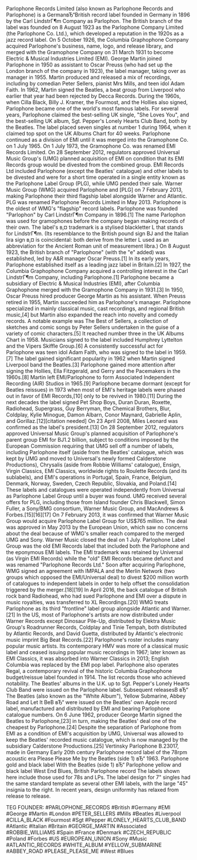 Parlophone Records Limited (also known as Parlophone Records and Parlophone) is a GermanвЂ“British record label founded in Germany in 1896 by the Carl LindstrГ¶m Company as Parlophon. The British branch of the label was founded on 8 August 1923 as the Parlophone Company Limited (the Parlophone Co. Ltd.), which developed a reputation in the 1920s as a jazz record label. On 5 October 1926, the Columbia Graphophone Company acquired Parlophone's business, name, logo, and release library, and merged with the Gramophone Company on 31 March 1931 to become Electric & Musical Industries Limited (EMI). George Martin joined Parlophone in 1950 as assistant to Oscar Preuss (who had set up the London branch of the company in 1923), the label manager, taking over as manager in 1955. Martin produced and released a mix of recordings, including by comedian Peter Sellers, pianist Mrs Mills, and teen idol Adam Faith.
In 1962, Martin signed the Beatles, a beat group from Liverpool who earlier that year had been rejected by Decca Records. During the 1960s, when Cilla Black, Billy J. Kramer, the Fourmost, and the Hollies also signed, Parlophone became one of the world's most famous labels. For several years, Parlophone claimed the best-selling UK single, "She Loves You", and the best-selling UK album, Sgt. Pepper's Lonely Hearts Club Band, both by the Beatles. The label placed seven singles at number 1 during 1964, when it claimed top spot on the UK Albums Chart for 40 weeks. Parlophone continued as a division of EMI until it was merged into the Gramophone Co. on 1 July 1965. On 1 July 1973, the Gramophone Co. was renamed EMI Records Limited.
On 28 September 2012, regulators approved Universal Music Group's (UMG) planned acquisition of EMI on condition that its EMI Records group would be divested from the combined group. EMI Records Ltd included Parlophone (except the Beatles' catalogue) and other labels to be divested and were for a short time operated in a single entity known as the Parlophone Label Group (PLG), while UMG pended their sale. Warner Music Group (WMG) acquired Parlophone and [PLG] on 7 February 2013, making Parlophone their third flagship label alongside Warner and Atlantic. PLG was renamed Parlophone Records Limited in May 2013. Parlophone is the oldest of WMG's "flagship" record labels.
Parlophone was founded "Parlophon" by Carl LindstrГ¶m Company in 1896.[1] The name Parlophon was used for gramophones before the company began making records of their own. The label's в‚¤ trademark is a stylised blackletter L that stands for LindstrГ¶m. (Its resemblance to the British pound sign ВЈ and the Italian lira sign в‚¤ is coincidental: both derive from the letter L used as an abbreviation for the Ancient Roman unit of measurement libra.) On 8 August 1923, the British branch of "Parlophone" (with the "e" added) was established, led by A&R manager Oscar Preuss.[1] In its early years, Parlophone established itself as a leading jazz label in Britain.[2]
In 1927, the Columbia Graphophone Company acquired a controlling interest in the Carl LindstrГ¶m Company, including Parlophone.[1] Parlophone became a subsidiary of Electric & Musical Industries (EMI), after Columbia Graphophone merged with the Gramophone Company in 1931.[3]
In 1950, Oscar Preuss hired producer George Martin as his assistant. When Preuss retired in 1955, Martin succeeded him as Parlophone's manager. Parlophone specialized in mainly classical music, cast recordings, and regional British music,[4] but Martin also expanded the reach into novelty and comedy records. A notable example was The Best of Sellers, a collection of sketches and comic songs by Peter Sellers undertaken in the guise of a variety of comic characters.[5] It reached number three in the UK Albums Chart in 1958.  Musicians signed to the label included Humphrey Lyttelton and the Vipers Skiffle Group.[6]
A consistently successful act for Parlophone was teen idol Adam Faith, who was signed to the label in 1959.[7] The label gained significant popularity in 1962 when Martin signed Liverpool band the Beatles.[3] Parlophone gained more attention after signing the Hollies, Ella Fitzgerald, and Gerry and the Pacemakers in the 1960s.[8] Martin left EMI/Parlophone to form Associated Independent Recording (AIR) Studios in 1965.[9]
Parlophone became dormant (except for Beatles reissues) in 1973 when most of EMI's heritage labels were phased out in favor of EMI Records,[10] only to be revived in 1980.[11] During the next decades the label signed Pet Shop Boys, Duran Duran, Roxette, Radiohead, Supergrass, Guy Berryman, the Chemical Brothers, Blur, Coldplay, Kylie Minogue, Damon Albarn, Conor Maynard, Gabrielle Aplin, and Gorillaz.[12][citation needed]
On 23 April 2008, Miles Leonard was confirmed as the label's president.[13]
On 28 September 2012, regulators approved Universal Music Group's planned acquisition of Parlophone's parent group EMI for ВЈ1.2 billion, subject to conditions imposed by the European Commission requiring that UMG sell off a number of labels, including Parlophone itself (aside from the Beatles' catalogue, which was kept by UMG and moved to Universal's newly formed Calderstone Productions), Chrysalis (aside from Robbie Williams' catalogue), Ensign, Virgin Classics, EMI Classics, worldwide rights to Roulette Records (and its sublabels), and EMI's operations in Portugal, Spain, France, Belgium, Denmark, Norway, Sweden, Czech Republic, Slovakia, and Poland.[14] These labels and catalogues were operated independently from Universal as Parlophone Label Group until a buyer was found. UMG received several offers for PLG, including those from Island founder Chris Blackwell, Simon Fuller, a Sony/BMG consortium, Warner Music Group, and MacAndrews & Forbes.[15][16][17]
On 7 February 2013, it was confirmed that Warner Music Group would acquire Parlophone Label Group for US$765 million. The deal was approved in May 2013 by the European Union, which saw no concerns about the deal because of WMG's smaller reach compared to the merged UMG and Sony. Warner Music closed the deal on 1 July. Parlophone Label Group was the old EMI Records label that included both the Parlophone and the eponymous EMI labels. The EMI trademark was retained by Universal (as Virgin EMI Records) while the "old" EMI Records became defunct and was renamed "Parlophone Records Ltd."
Soon after acquiring Parlophone, WMG signed an agreement with IMPALA and the Merlin Network (two groups which opposed the EMI/Universal deal) to divest $200 million worth of catalogues to independent labels in order to help offset the consolidation triggered by the merger.[18][19] In April 2016, the back catalogue of British rock band Radiohead, who had sued Parlophone and EMI over a dispute in music royalties, was transferred to XL Recordings.[20]
WMG treats Parlophone as its third "frontline" label group alongside Atlantic and Warner.[21] In the US, most of Parlophone's artists are now distributed under Warner Records except Dinosaur Pile-Up, distributed by Elektra Music Group's Roadrunner Records, Coldplay and Tinie Tempah, both distributed by Atlantic Records, and David Guetta, distributed by Atlantic's electronic music imprint Big Beat Records.[22]
Parlophone's roster includes many popular music artists. Its contemporary HMV was more of a classical music label and ceased issuing popular music recordings in 1967; later known as EMI Classics, it was absorbed into Warner Classics in 2013; English Columbia was replaced by the EMI pop label. Parlophone also operates Regal, a contemporary revival of the historic Columbia Graphophone budget/reissue label founded in 1914. The list records those who achieved notability.
The Beatles' albums in the U.K. up to Sgt. Pepper's Lonely Hearts Club Band were issued on the Parlophone label. Subsequent releasesВ вЂ“ The Beatles (also known as the "White Album"), Yellow Submarine, Abbey Road and Let It BeВ вЂ“ were issued on the Beatles' own Apple record label, manufactured and distributed by EMI and bearing Parlophone catalogue numbers.
On 6 June 1962, producer George Martin signed the Beatles to Parlophone,[23] in turn, making the Beatles' deal one of the cheapest by Parlophone.[24] Despite the separation of Parlophone from EMI as a condition of EMI's acquisition by UMG, Universal was allowed to keep the Beatles' recorded music catalogue, which is now managed by the subsidiary Calderstone Productions.[25]
Vertinsky Parlophone B.23017, made in Germany
Early 20th century Parlophone record label of the 78rpm acoustic era
Please Please Me by the Beatles (side 1) вЂ“ 1963. Parlophone gold and black label
With the Beatles (side 1) вЂ“ Parlophone yellow and black label
West End Blues, British Parlophone record
The labels shown here include those used for 78s and LPs. The label design for 7" singles had the same standard template as several other EMI labels, with the large "45" insignia to the right. In recent years, design uniformity has relaxed from release to release.




TEG FOUNDER:
#PARLOPHONE_RECORDS
#British
#Germany
#EMI
#George
#Martin
#London
#PETER_SELLERS
#Mills
#Beatles
#Liverpool
#CILLA_BLACK
#Fourmost
#Sgt
#Pepper
#LONELY_HEARTS_CLUB_BAND
#Atlantic
#Italian
#Britain
#GEORGE_MARTIN
#Associated
#ROBBIE_WILLIAMS
#Spain
#France
#Denmark
#CZECH_REPUBLIC
#Poland
#Forbes
#US
#EUROPEAN_UNION
#Sony
#Music
#ATLANTIC_RECORDS
#WHITE_ALBUM
#YELLOW_SUBMARINE
#ABBEY_ROAD
#PLEASE_PLEASE_ME
#West
#Blues